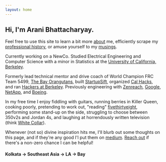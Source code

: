 ```yaml
---
layout: home
---
```


Hi, I'm Arani Bhattacharyay.
------

Feel free to use this site to learn a bit more [about](http://arani.io/about) me, efficiently scrape my [professional history](https://drive.google.com/file/d/0BzdGCwU1D9LTS0dlaDgtSkw2YVk/view?usp=sharing), or amuse yourself to my [musings](http://deeker.io). 

Currently working on a NewCo. Studied Electrical Engineering and Computer Science with a minor in Statistics at the [University of California, Berkeley](http://berkeley.edu). 

Formerly lead technical mentor and drive coach of World Champion FRC Team 5499, [The Bay Orangutans](http://team5499.org/), built [StartupSift](http://startupsift.com), organized [Cal Hacks](http://calhacks.io/), and ran [Hackers at Berkeley](https://hackersatberkeley.com). Previously engineering with [Zenreach](http://zenreach.com), [Google](http://google.com), [NetApp](http://netapp.com), and [Boeing](http://boeing.com).

In my free time I enjoy fiddling with guitars, running berries in Killer Queen, cooking poorly, pretending to work out, "reading" [fivethirtyeight](http://fivethirtyeight.com/), performing some stand-up on the side, struggling to choose between 350v2s and Jordan 4s, and laughing at horrendously written television (think [White Collar](http://www.imdb.com/title/tt1358522/)). 

Whenever (not so) divine inspiration hits me, I'll blurb out some thoughts on this page, and if they're any good I'l put them on [medium](https://medium.com/@aranibatta). [Reach out](https://keybase.io/arani) if there's a non-zero chance I can be helpful!



#### Kolkata -> Southeast Asia -> LA -> Bay
